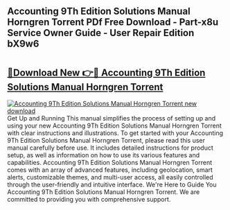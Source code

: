 ## Accounting 9Th Edition Solutions Manual Horngren Torrent PDf Free Download - Part-x8u Service Owner Guide - User Repair Edition bX9w6

# <h2><a href="http://bc4873.oget.top/?id=Accounting+9Th+Edition+Solutions+Manual+Horngren+Torrent">🔗Download New 👉🔴 Accounting 9Th Edition Solutions Manual Horngren Torrent</a></h2>

[![Accounting 9Th Edition Solutions Manual Horngren Torrent new download](https://i.imgur.com/5g1atiW.png)](http://bc4873.oget.top/?id=Accounting+9Th+Edition+Solutions+Manual+Horngren+Torrent)
Get Up and Running This manual simplifies the process of setting up and using your new Accounting 9Th Edition Solutions Manual Horngren Torrent with clear instructions and illustrations. To get started with your Accounting 9Th Edition Solutions Manual Horngren Torrent, please read this user manual carefully before use. It includes detailed instructions for product setup, as well as information on how to use its various features and capabilities. Accounting 9Th Edition Solutions Manual Horngren Torrent comes with an array of advanced features, including geolocation, smart alerts, customizable themes, and multi-user access, all easily controlled through the user-friendly and intuitive interface. We're Here to Guide You Accounting 9Th Edition Solutions Manual Horngren Torrent. We are committed to providing you with comprehensive support.
